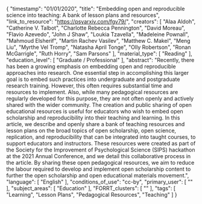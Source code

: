 {
    "timestamp": "01/01/2020",
    "title": "Embedding open and reproducible science into teaching: A bank of lesson plans and resources",
    "link_to_resource": "https://psyarxiv.com/fgv79/",
    "creators": [
        "Alaa Aldoh",
        "Catherine V. Talbot",
        "Charlotte Rebecca Pennington",
        "David Moreau",
        "Flavio Azevedo",
        "John J Shaw",
        "Loukia Tzavella",
        "Madeleine Pownall",
        "Mahmoud Elsherif",
        "Martin Rachev Vasilev",
        "Matthew C. Makel",
        "Meng Liu",
        "Myrthe Vel Tromp",
        "Natasha April Tonge",
        "Olly Robertson",
        "Ronan McGarrigle",
        "Ruth Horry",
        "Sam Parsons"
    ],
    "material_type": [
        "Reading"
    ],
    "education_level": [
        "Graduate / Professional"
    ],
    "abstract": "Recently, there has been a growing emphasis on embedding open and reproducible approaches into research. One essential step in accomplishing this larger goal is to embed such practices into undergraduate and postgraduate research training. However, this often requires substantial time and resources to implement. Also, while many pedagogical resources are regularly developed for this purpose, they are not often openly and actively shared with the wider community. The creation and public sharing of open educational resources is useful for educators who wish to embed open scholarship and reproducibility into their teaching and learning. In this article, we describe and openly share a bank of teaching resources and lesson plans on the broad topics of open scholarship, open science, replication, and reproducibility that can be integrated into taught courses, to support educators and instructors. These resources were created as part of the Society for the Improvement of Psychological Science (SIPS) hackathon at the 2021 Annual Conference, and we detail this collaborative process in the article. By sharing these open pedagogical resources, we aim to reduce the labour required to develop and implement open scholarship content to further the open scholarship and open educational materials movement.",
    "language": [
        "English"
    ],
    "conditions_of_use": "cc-by",
    "primary_user": [
        ""
    ],
    "subject_areas": [
        "Education"
    ],
    "FORRT_clusters": [
        ""
    ],
    "tags": [
        "Learning",
        "Lesson Plans",
        "Pedagogical Resources",
        "Teaching"
    ]
}